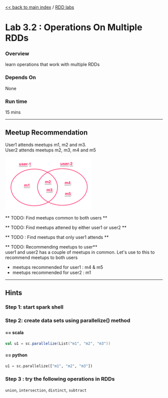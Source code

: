 [<< back to main index](../README.md) / [RDD labs](./README.md)

Lab 3.2 : Operations On Multiple RDDs
=====================================
### Overview
learn operations that work with multiple RDDs

### Depends On 
None

### Run time
15 mins


--------
Meetup Recommendation
--------
User1 attends meetups  m1, m2 and m3.  
User2 attends meetups  m2, m3, m4  and m5

![generated files](../images/3.2.png)

** TODO: Find meetups common to both users ** 

** TODO: Find meetups attened by either user1 or user2 **

** TODO : Find meetups that only user1 attends **

** TODO: Recommending meetups to user**  
user1 and user2 has a couple of meetups in common.  Let's use to this to recommend meetups to both users  
* meetups recommended for user1 : m4 & m5
* meetups recommended for user2 : m1


-----
Hints
-----

### Step 1: start spark shell

### Step 2: create data sets using parallelize() method
#### ==   scala
```scala
val u1 = sc.parallelize(List("m1", "m2", "m3"))
```

#### == python
```python
u1 = sc.parallelize(["m1", "m2", "m3"])
```

### Step 3 : try the following operations in RDDs
`union`, `intersection`,  `distinct`,  `subtract`